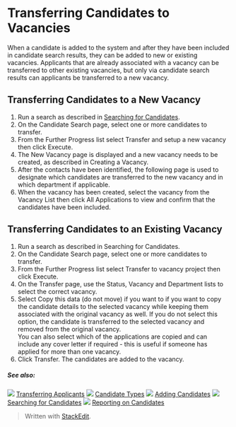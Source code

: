 # Transferring Candidates to Vacancies

When a candidate is added to the system and after they have been included in candidate search results, they can be added to new or existing vacancies. Applicants that are already associated with a vacancy can be transferred to other existing vacancies, but only via candidate search results can applicants be transferred to a new vacancy.

## Transferring Candidates to a New Vacancy

1.  Run a search as described in  [Searching for Candidates](../getting-started/searching_for_candidates.htm).
2.  On the  Candidate Search  page, select one or more candidates to transfer.
3.  From the  Further Progress  list select Transfer and setup a new vacancy then click  Execute.
4.  The  New Vacancy  page is displayed and a new vacancy needs to be created, as described in  Creating a Vacancy.
5.  After the contacts have been identified, the following page is used to designate which candidates are transferred to the new vacancy and in which department if applicable.
6.  When the vacancy has been created, select the vacancy from the  Vacancy List  then click  All Applications  to view and confirm that the candidates have been included.

## Transferring Candidates to an Existing Vacancy

1.  Run a search as described in Searching for Candidates.
2.  On the  Candidate Search  page, select one or more candidates to transfer.
3.  From the  Further Progress  list select  Transfer to vacancy project  then click  Execute.
4.  On the  Transfer  page, use the  Status,  Vacancy  and  Department  lists to select the correct vacancy.
5.  Select  Copy this data (do not move)  if you want to if you want to copy the candidate details to the selected vacancy while keeping them associated with the original vacancy as well. If you do not select this option, the candidate is transferred to the selected vacancy and removed from the original vacancy.  
    You can also select which of the applications are copied and can include any cover letter if required - this is useful if someone has applied for more than one vacancy.
6.  Click  Transfer. The candidates are added to the vacancy.

##### See also:

![](../Resources/Images/icon-document-link.png) [Transferring Applicants](transferring_applicants.htm)
![](../Resources/Images/icon-document-link.png) [Candidate Types](candidate_types.htm)
![](../Resources/Images/icon-document-link.png) [Adding Candidates](adding_candidates.htm)
![](../Resources/Images/icon-document-link.png) [Searching for Candidates](searching_for_candidates.htm)
![](../Resources/Images/icon-document-link.png) [Reporting on Candidates](reporting_on_candidates.htm)


> Written with [StackEdit](https://stackedit.io/).
<!--stackedit_data:
eyJoaXN0b3J5IjpbLTU1Mzc2MDEzMF19
-->